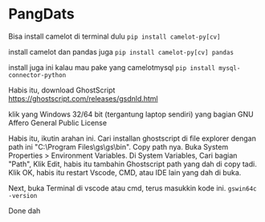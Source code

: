 # PangDats
Bisa install camelot di terminal dulu
`pip install camelot-py[cv]`

install camelot dan pandas juga
`pip install camelot-py[cv] pandas`

install juga ini kalau mau pake yang camelotmysql
`pip install mysql-connector-python` 

Habis itu, download GhostScript
https://ghostscript.com/releases/gsdnld.html

klik yang Windows 32/64 bit (tergantung laptop sendiri) yang bagian GNU Affero General Public License

Habis itu, ikutin arahan ini.
Cari installan ghostscript di file explorer dengan path ini "C:\Program Files\gs\gs<version>\bin".
Copy path nya.
Buka System Properties > Environment Variables.
Di System Variables, Cari bagian "Path", Klik Edit, habis itu tambahin Ghostscript path yang dah di copy tadi.
Klik OK, habis itu restart Vscode, CMD, atau IDE lain yang dah di buka.

Next, buka Terminal di vscode atau cmd, terus masukkin kode ini.
`gswin64c -version`

Done dah
